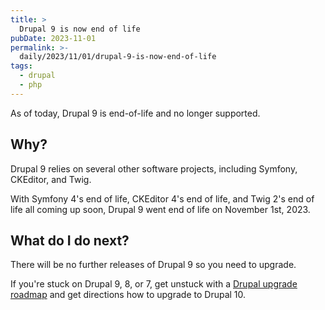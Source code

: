 ```yaml
---
title: >
  Drupal 9 is now end of life
pubDate: 2023-11-01
permalink: >-
  daily/2023/11/01/drupal-9-is-now-end-of-life
tags:
  - drupal
  - php
---
```


As of today, Drupal 9 is end-of-life and no longer supported.

## Why?

Drupal 9 relies on several other software projects, including Symfony, CKEditor, and Twig.

With Symfony 4's end of life, CKEditor 4's end of life, and Twig 2's end of life all coming up soon, Drupal 9 went end of life on November 1st, 2023.

## What do I do next?

There will be no further releases of Drupal 9 so you need to upgrade.

If you're stuck on Drupal 9, 8, or 7, get unstuck with a [Drupal upgrade roadmap][roadmap] and get directions how to upgrade to Drupal 10.

[roadmap]: {{site.url}}/drupal-upgrade
